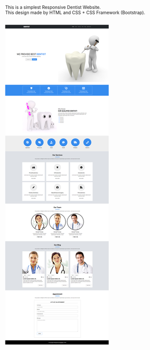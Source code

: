 This is a simplest Responsive Dentist Website.<br/>
This design made by HTML and CSS + CSS Framework (Bootstrap).<br/><br/>
<div>
<img src="assets/images/minimal-dentist-webpage-design.png" alt="Dentist Website">
</div>